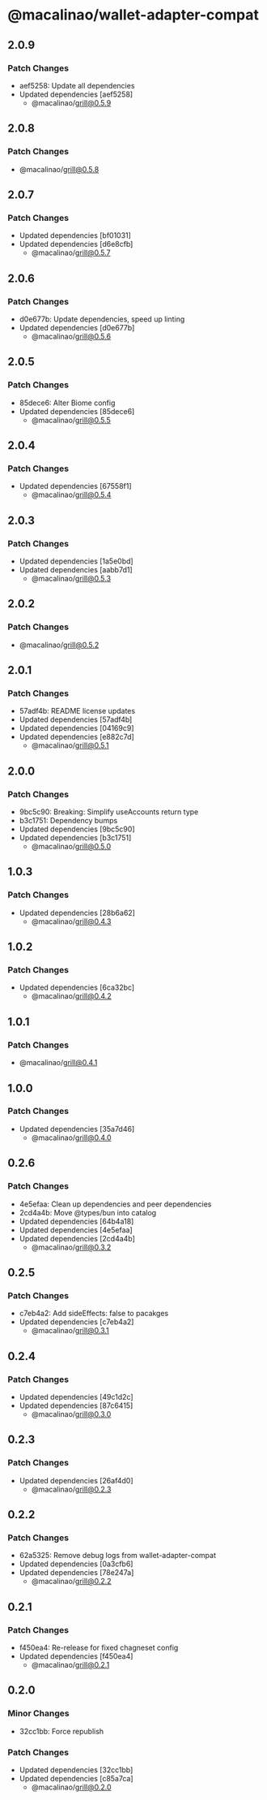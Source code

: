 # @macalinao/wallet-adapter-compat

## 2.0.9

### Patch Changes

- aef5258: Update all dependencies
- Updated dependencies [aef5258]
  - @macalinao/grill@0.5.9

## 2.0.8

### Patch Changes

- @macalinao/grill@0.5.8

## 2.0.7

### Patch Changes

- Updated dependencies [bf01031]
- Updated dependencies [d6e8cfb]
  - @macalinao/grill@0.5.7

## 2.0.6

### Patch Changes

- d0e677b: Update dependencies, speed up linting
- Updated dependencies [d0e677b]
  - @macalinao/grill@0.5.6

## 2.0.5

### Patch Changes

- 85dece6: Alter Biome config
- Updated dependencies [85dece6]
  - @macalinao/grill@0.5.5

## 2.0.4

### Patch Changes

- Updated dependencies [67558f1]
  - @macalinao/grill@0.5.4

## 2.0.3

### Patch Changes

- Updated dependencies [1a5e0bd]
- Updated dependencies [aabb7d1]
  - @macalinao/grill@0.5.3

## 2.0.2

### Patch Changes

- @macalinao/grill@0.5.2

## 2.0.1

### Patch Changes

- 57adf4b: README license updates
- Updated dependencies [57adf4b]
- Updated dependencies [04169c9]
- Updated dependencies [e882c7d]
  - @macalinao/grill@0.5.1

## 2.0.0

### Patch Changes

- 9bc5c90: Breaking: Simplify useAccounts return type
- b3c1751: Dependency bumps
- Updated dependencies [9bc5c90]
- Updated dependencies [b3c1751]
  - @macalinao/grill@0.5.0

## 1.0.3

### Patch Changes

- Updated dependencies [28b6a62]
  - @macalinao/grill@0.4.3

## 1.0.2

### Patch Changes

- Updated dependencies [6ca32bc]
  - @macalinao/grill@0.4.2

## 1.0.1

### Patch Changes

- @macalinao/grill@0.4.1

## 1.0.0

### Patch Changes

- Updated dependencies [35a7d46]
  - @macalinao/grill@0.4.0

## 0.2.6

### Patch Changes

- 4e5efaa: Clean up dependencies and peer dependencies
- 2cd4a4b: Move @types/bun into catalog
- Updated dependencies [64b4a18]
- Updated dependencies [4e5efaa]
- Updated dependencies [2cd4a4b]
  - @macalinao/grill@0.3.2

## 0.2.5

### Patch Changes

- c7eb4a2: Add sideEffects: false to pacakges
- Updated dependencies [c7eb4a2]
  - @macalinao/grill@0.3.1

## 0.2.4

### Patch Changes

- Updated dependencies [49c1d2c]
- Updated dependencies [87c6415]
  - @macalinao/grill@0.3.0

## 0.2.3

### Patch Changes

- Updated dependencies [26af4d0]
  - @macalinao/grill@0.2.3

## 0.2.2

### Patch Changes

- 62a5325: Remove debug logs from wallet-adapter-compat
- Updated dependencies [0a3cfb6]
- Updated dependencies [78e247a]
  - @macalinao/grill@0.2.2

## 0.2.1

### Patch Changes

- f450ea4: Re-release for fixed chagneset config
- Updated dependencies [f450ea4]
  - @macalinao/grill@0.2.1

## 0.2.0

### Minor Changes

- 32cc1bb: Force republish

### Patch Changes

- Updated dependencies [32cc1bb]
- Updated dependencies [c85a7ca]
  - @macalinao/grill@0.2.0
